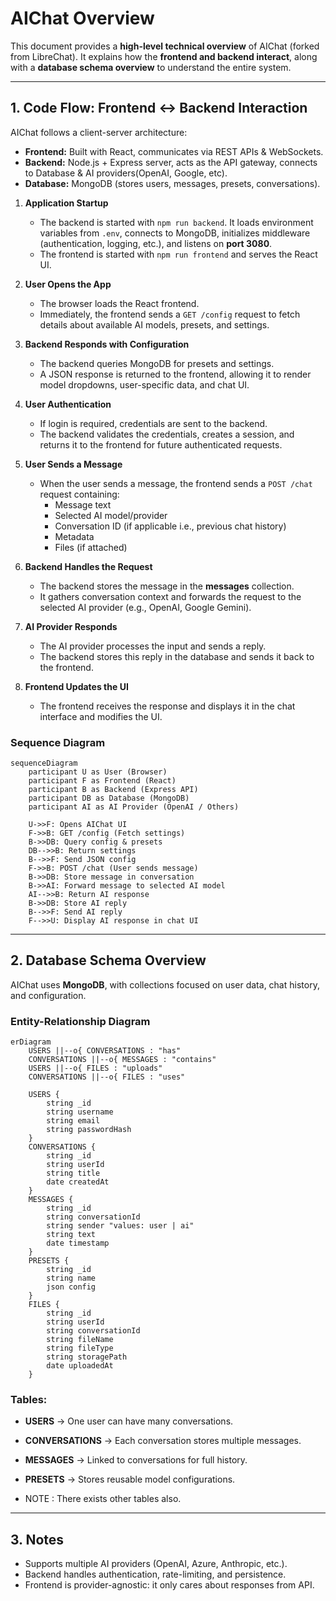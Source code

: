 # AIChat Overview

This document provides a **high-level technical overview** of AIChat (forked from LibreChat). It explains how the **frontend and backend interact**, along with a **database schema overview** to understand the entire system.

---

## 1. Code Flow: Frontend ↔ Backend Interaction

AIChat follows a client-server architecture:

* **Frontend:** Built with React, communicates via REST APIs & WebSockets.
* **Backend:** Node.js + Express server, acts as the API gateway, connects to Database & AI providers(OpenAI, Google, etc).
* **Database:** MongoDB (stores users, messages, presets, conversations).


1. **Application Startup**  
   * The backend is started with `npm run backend`. It loads environment variables from `.env`, connects to MongoDB, initializes middleware (authentication, logging, etc.), and listens on **port 3080**.  
   * The frontend is started with `npm run frontend` and serves the React UI.

2. **User Opens the App**  
   * The browser loads the React frontend.  
   * Immediately, the frontend sends a `GET /config` request to fetch details about available AI models, presets, and settings.

3. **Backend Responds with Configuration**  
   * The backend queries MongoDB for presets and settings.  
   * A JSON response is returned to the frontend, allowing it to render model dropdowns, user-specific data, and chat UI.

4. **User Authentication**  
   * If login is required, credentials are sent to the backend.  
   * The backend validates the credentials, creates a session, and returns it to the frontend for future authenticated requests.

5. **User Sends a Message**  
   * When the user sends a message, the frontend sends a `POST /chat` request containing:
     * Message text  
     * Selected AI model/provider  
     * Conversation ID (if applicable i.e., previous chat history)  
     * Metadata 
     * Files (if attached) 

6. **Backend Handles the Request**  
   * The backend stores the message in the **messages** collection.  
   * It gathers conversation context and forwards the request to the selected AI provider (e.g., OpenAI, Google Gemini).

7. **AI Provider Responds**  
   * The AI provider processes the input and sends a reply.  
   * The backend stores this reply in the database and sends it back to the frontend.

8. **Frontend Updates the UI**  
   * The frontend receives the response and displays it in the chat interface and modifies the UI.  



### Sequence Diagram

```mermaid
sequenceDiagram
    participant U as User (Browser)
    participant F as Frontend (React)
    participant B as Backend (Express API)
    participant DB as Database (MongoDB)
    participant AI as AI Provider (OpenAI / Others)

    U->>F: Opens AIChat UI
    F->>B: GET /config (Fetch settings)
    B->>DB: Query config & presets
    DB-->>B: Return settings
    B-->>F: Send JSON config
    F->>B: POST /chat (User sends message)
    B->>DB: Store message in conversation
    B->>AI: Forward message to selected AI model
    AI-->>B: Return AI response
    B->>DB: Store AI reply
    B-->>F: Send AI reply
    F-->>U: Display AI response in chat UI
```

---

## 2. Database Schema Overview

AIChat uses **MongoDB**, with collections focused on user data, chat history, and configuration.

### Entity-Relationship Diagram

```mermaid
erDiagram
    USERS ||--o{ CONVERSATIONS : "has"
    CONVERSATIONS ||--o{ MESSAGES : "contains"
    USERS ||--o{ FILES : "uploads"
    CONVERSATIONS ||--o{ FILES : "uses"

    USERS {
        string _id
        string username
        string email
        string passwordHash
    }
    CONVERSATIONS {
        string _id
        string userId
        string title
        date createdAt
    }
    MESSAGES {
        string _id
        string conversationId
        string sender "values: user | ai"
        string text
        date timestamp
    }
    PRESETS {
        string _id
        string name
        json config
    }
    FILES {
        string _id
        string userId
        string conversationId 
        string fileName
        string fileType
        string storagePath
        date uploadedAt
    }

```

### Tables:

* **USERS** → One user can have many conversations.
* **CONVERSATIONS** → Each conversation stores multiple messages.
* **MESSAGES** → Linked to conversations for full history.
* **PRESETS** → Stores reusable model configurations.

* NOTE : There exists other tables also.

---

## 3. Notes

* Supports multiple AI providers (OpenAI, Azure, Anthropic, etc.).
* Backend handles authentication, rate-limiting, and persistence.
* Frontend is provider-agnostic: it only cares about responses from API.
